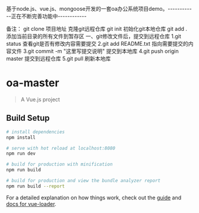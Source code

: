 基于node.js、vue.js、mongoose开发的一套oa办公系统项目demo。------------正在不断完善功能中------------


备注：
git clone 项目地址   克隆git远程仓库
git init    初始化git本地仓库
git add . 添加当前目录的所有文件到暂存区
一、git修改文件后，提交到远程仓库
1.git status    查看git是否有修改内容需要提交
2.git add README.txt   指向需要提交的内容文件
3.git commit -m "这里写提交说明" 提交到本地库
4.git push origin master 提交到远程仓库
5.git pull 刷新本地库


# oa-master

> A Vue.js project

## Build Setup

``` bash
# install dependencies
npm install

# serve with hot reload at localhost:8080
npm run dev

# build for production with minification
npm run build

# build for production and view the bundle analyzer report
npm run build --report
```

For a detailed explanation on how things work, check out the [guide](http://vuejs-templates.github.io/webpack/) and [docs for vue-loader](http://vuejs.github.io/vue-loader).
